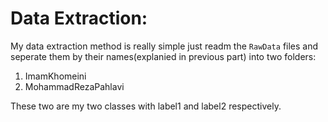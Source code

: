 # Data Extraction:
My data extraction method is really simple
just readm the `RawData` files and seperate them by their names(explanied in previous part) into two folders:
1. ImamKhomeini
2. MohammadRezaPahlavi

These two are my two classes with label1 and label2 respectively.
